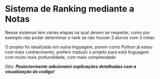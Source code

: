 # Sistema de Ranking mediante a Notas

Nesse sistemas tem varias etapas na qual devem se respeitar, como por exemplo não poder determinar o rank se não houver 3 alunos com 3 notas.

O projeto foi idealizado em outra linguagem, porem como Python já estou com mais conhecimento, preferir traduzir o projeto para está linguagem com muito mais profundidade, com mais complexidade

*Obs: **Posteriormente adicionarei explicações detalhadas com a visualização do codigo!***
